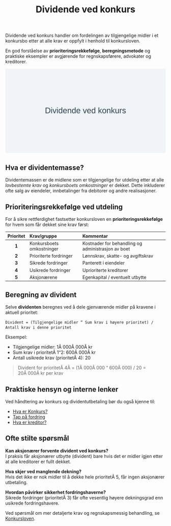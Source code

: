 ﻿---
title: "Dividende ved konkurs"
seoTitle: "Dividende ved konkurs"
description: 'Dividende ved konkurs handler om fordelingen av tilgjengelige midler i et konkursbo etter at alle krav er oppfylt i henhold til konkursloven.'
---

Dividende ved konkurs handler om fordelingen av tilgjengelige midler i et konkursbo etter at alle krav er oppfylt i henhold til konkursloven.

En god forståelse av **prioriteringsrekkefølge**, **beregningsmetode** og praktiske eksempler er avgjørende for regnskapsførere, advokater og kreditorer.

![Dividende ved konkurs](dividende-ved-konkurs-image.svg)

## Hva er dividentemasse?

Dividentemassen er de midlene som er tilgjengelige for utdeling etter at alle *lovbestemte krav* og *konkursboets omkostninger* er dekket. Dette inkluderer ofte salg av eiendeler, innbetalinger fra debitorer og andre realisasjoner.

## Prioriteringsrekkefølge ved utdeling

For å sikre rettferdighet fastsetter konkursloven en **prioriteringsrekkefølge** for hvem som får dekket sine krav først:

| Prioritet | Krav/gruppe                | Kommentar                                         |
|:---------:|:---------------------------|:---------------------------------------------------|
| **1**     | Konkursboets omkostninger  | Kostnader for behandling og administrasjon av boet |
| **2**     | Prioriterte fordringer     | Lønnskrav, skatte- og avgiftskrav                 |
| **3**     | Sikrede fordringer         | Panterett i eiendeler                             |
| **4**     | Usikrede fordringer        | Uprioriterte kreditorer                           |
| **5**     | Aksjonærene                | Egenkapital / eventuelt utbytte                   |

## Beregning av divident

Selve **dividenten** beregnes ved å dele gjenværende midler på kravene i aktuell prioritet:

```text
Divident = (Tilgjengelige midler “ Sum krav i høyere prioritet) / Antall krav i denne prioritet
```

Eksempel:
* Tilgjengelige midler: 1Â 000Â 000Â kr
* Sum krav i prioritetÂ 1“2: 600Â 000Â kr
* Antall usikrede krav (prioritetÂ 4): 20

> Divident for prioritetÂ 4Â = (1Â 000Â 000 “ 600Â 000) / 20 = 20Â 000Â kr per krav

## Praktiske hensyn og interne lenker

Ved håndtering av konkurs og dividentutbetaling bør du også kjenne til:

* [Hva er Konkurs?](/blogs/regnskap/konkurs "Hva er Konkurs? Juridiske og regnskapsmessige konsekvenser")
* [Tap på fordring](/blogs/regnskap/tap-pa-fordring "Tap på fordring i regnskap og konkurs")
* [Hva er kreditor?](/blogs/regnskap/hva-er-kreditor "Hva er Kreditor? Roller og rettigheter")

## Ofte stilte spørsmål

**Kan aksjonærer forvente divident ved konkurs?**  
I praksis får aksjonærer utbytte (divident) bare hvis det er midler igjen etter at alle kreditorer er fullt dekket.

**Hva skjer ved manglende dekning?**  
Hvis det ikke er nok midler til å dekke hele prioritetÂ 5, får ingen aksjonærer utbetaling.

**Hvordan påvirker sikkerhet fordringshaverne?**  
Sikrede fordringer (prioritetÂ 3) får ofte vesentlig høyere dekningsgrad enn usikrede fordringshavere.

Ved spørsmål om mer detaljerte krav og regnskapsmessig behandling, se [Konkursloven](/blogs/regnskap/hva-er-konkursloven "Hva er Konkursloven? Oversikt og viktige bestemmelser").











